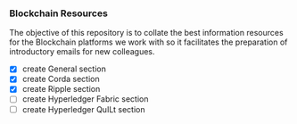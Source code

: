 ### Blockchain Resources
The objective of this repository is to collate the best information resources for the Blockchain platforms we work with so it facilitates the preparation of introductory emails for new colleagues.

- [x] create General section
- [x] create Corda section
- [x] create Ripple section
- [ ] create Hyperledger Fabric section
- [ ] create Hyperledger QuILt section
